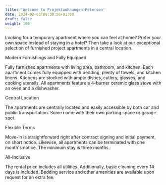 ```yaml
---
title: 'Welcome to Projektwohnungen Petersen'
date: 2024-02-03T09:30:56+01:00
draft: false
weight: 100
---
```


Looking for a temporary apartment where you can feel at home? Prefer your own space instead of staying in a hotel? Then take a look at our exceptional selection of furnished project apartments in a central location.

Modern Furnishings and Fully Equipped

Fully furnished apartments with living area, bathroom, and kitchen. Each apartment comes fully equipped with bedding, plenty of towels, and kitchen linens. Kitchens are stocked with ample dishes, cutlery, glasses, and cooking utensils. All apartments feature a 4-burner ceramic glass stove with an oven and a dishwasher.

Central Location

The apartments are centrally located and easily accessible by both car and public transportation. Some come with their own parking space or garage spot.

Flexible Terms

Move-in is straightforward right after contract signing and initial payment, on short notice. Likewise, all apartments can be terminated with one month's notice. The minimum stay is three months.

All-Inclusive

The rental price includes all utilities. Additionally, basic cleaning every 14 days is included. Bedding service and other amenities are available upon request for an extra fee.
